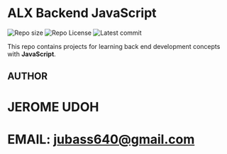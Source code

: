 # ALX Backend JavaScript

![Repo size](https://img.shields.io/github/repo-size/Jubasstech/alx-backend-javascript)
![Repo License](https://img.shields.io/github/license/Jubasstech/alx-backend-javascript.svg)
![Latest commit](https://img.shields.io/github/last-commit/JUbasstech/alx-backend-javascript/main?style=round-square)

This repo contains projects for learning back end development concepts with __JavaScript__.
## AUTHOR
# JEROME UDOH 
# EMAIL: jubass640@gmail.com

